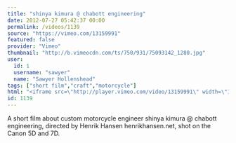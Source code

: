 ```yaml
---
title: "shinya kimura @ chabott engineering"
date: 2012-07-27 05:42:37 00:00
permalink: /videos/1139
source: "https://vimeo.com/13159991"
featured: false
provider: "Vimeo"
thumbnail: "http://b.vimeocdn.com/ts/750/931/75093142_1280.jpg"
user:
  id: 1
  username: "sawyer"
  name: "Sawyer Hollenshead"
tags: ["short film","craft","motorcycle"]
html: "<iframe src=\"http://player.vimeo.com/video/13159991\" width=\"1280\" height=\"720\" frameborder=\"0\" webkitAllowFullScreen mozallowfullscreen allowFullScreen></iframe>"
id: 1139
---
```


A short film about custom motorcycle engineer shinya kimura @ chabott engineering, directed by Henrik Hansen henrikhansen.net, shot on the Canon 5D and 7D.